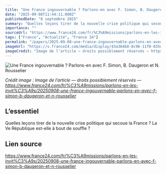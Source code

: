 ```yaml
---
title: "Une France ingouvernable ? Parlons-en avec F. Simon, B. Daugeron et N. Rousselier"
date: "2025-09-08T11:44:11.000Z"
publishedDate: "8 septembre 2025"
summary: "Quelles leçons tirer de la nouvelle crise politique qui secoue la France ? La Ve République est-elle à bout de souffle ?"
importance: ""
sourceUrl: "https://www.france24.com/fr/%C3%A9missions/parlons-en-les-invit%C3%A9s/20250908-une-france-ingouvernable-parlons-en-avec-f-simon-b-daugeron-et-n-rousselier"
tags: ["France", "Actualité", "France 24"]
permalink: "/papers/2025-09-08-une-france-ingouvernable-parlons-en-avec-f-simon-b-daugeron-et-n-rousselier"
imageUrl: "https://s.france24.com/media/display/43a364b8-8c96-11f0-835d-005056a97e36/w:1280/p:16x9/FRAN250908-1000-Live-CS1000.jpg"
imageCredit: "Image de l’article — droits possiblement réservés — https://www.france24.com/fr/%C3%A9missions/parlons-en-les-invit%C3%A9s/20250908-une-france-ingouvernable-parlons-en-avec-f-simon-b-daugeron-et-n-rousselier"
---
```


![Une France ingouvernable ? Parlons-en avec F. Simon, B. Daugeron et N. Rousselier](https://s.france24.com/media/display/43a364b8-8c96-11f0-835d-005056a97e36/w:1280/p:16x9/FRAN250908-1000-Live-CS1000.jpg)

*Crédit image : Image de l’article — droits possiblement réservés — https://www.france24.com/fr/%C3%A9missions/parlons-en-les-invit%C3%A9s/20250908-une-france-ingouvernable-parlons-en-avec-f-simon-b-daugeron-et-n-rousselier*

## L’essentiel

Quelles leçons tirer de la nouvelle crise politique qui secoue la France ? La Ve République est-elle à bout de souffle ?

## Lien source

https://www.france24.com/fr/%C3%A9missions/parlons-en-les-invit%C3%A9s/20250908-une-france-ingouvernable-parlons-en-avec-f-simon-b-daugeron-et-n-rousselier
